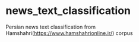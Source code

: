 # news_text_classification
Persian news text classification from Hamshahri(https://www.hamshahrionline.ir/) corpus
